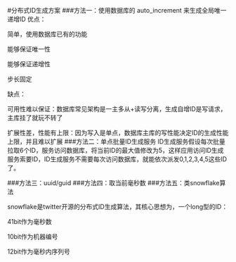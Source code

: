 #分布式ID生成方案
###方法一：使用数据库的 auto_increment 来生成全局唯一递增ID
优点：

简单，使用数据库已有的功能

能够保证唯一性

能够保证递增性

步长固定

缺点：

可用性难以保证：数据库常见架构是一主多从+读写分离，生成自增ID是写请求，主库挂了就玩不转了

扩展性差，性能有上限：因为写入是单点，数据库主库的写性能决定ID的生成性能上限，并且难以扩展
###方法二：单点批量ID生成服务
ID生成服务假设每次批量拉取6个ID，服务访问数据库，将当前ID的最大值修改为5，这样应用访问ID生成服务索要ID，ID生成服务不需要每次访问数据库，就能依次派发0,1,2,3,4,5这些ID了。

###方法三：uuid/guid
###方法四：取当前毫秒数
###方法五：类snowflake算法

snowflake是twitter开源的分布式ID生成算法，其核心思想为，一个long型的ID：

41bit作为毫秒数

10bit作为机器编号

12bit作为毫秒内序列号